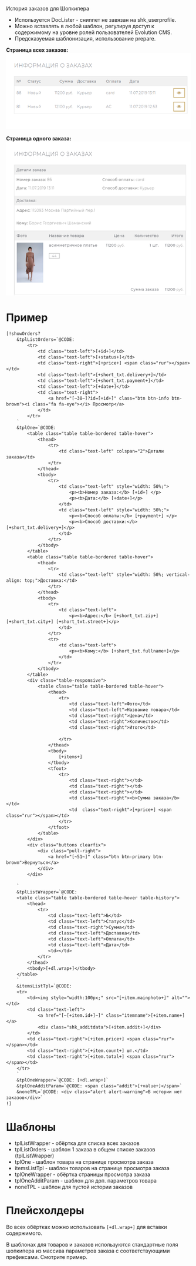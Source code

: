 История заказов для Шопкипера

* Используется DocLister - сниппет не завязан на shk_userprofile.
* Можно вставлять в любой шаблон, регулируя доступ к содержимому на уровне ролей пользователей Evolution CMS.
* Предсказуемая шаблонизация, использование prepare.


**Страница всех заказов:**
<img src="https://github.com/0test/showOrders/blob/master/v1.png">

**Страница одного заказа:**
<img src="https://github.com/0test/showOrders/blob/master/v2.png">



#  Пример #

```
[!showOrders?
	&tplListOrders=`@CODE:
		<tr>
			<td class="text-left">[+id+]</td>
			<td class="text-left">[+status+]</td>
			<td class="text-right">[+price+] <span class="rur"></span></td>
			<td class="text-left">[+short_txt.delivery+]</td>
			<td class="text-left">[+short_txt.payment+]</td>
			<td class="text-left">[+date+]</td>
			<td class="text-right">
				<a href="[~38~]?id=[+id+]" class="btn btn-info btn-brown"><i class="fa fa-eye"></i> Просмотр</a>
			</td>
		</tr>
	`
	&tplOne=`@CODE: 
		<table class="table table-bordered table-hover">
			<thead>
				<tr>
					<td class="text-left" colspan="2">Детали заказа</td>
				</tr>
			</thead>
			<tbody>
				<tr>
					<td class="text-left" style="width: 50%;">
						<p><b>Номер заказа:</b> [+id+] </p>
						<p><b>Дата:</b> [+date+]</p>
					</td>
					<td class="text-left" style="width: 50%;">
						<p><b>Способ оплаты:</b> [+payment+] </p>
						<p><b>Способ доставки:</b> [+short_txt.delivery+]</p>
					</td>
				</tr>
			</tbody>
		</table>
		<table class="table table-bordered table-hover">
			<thead>
				<tr>
					<td class="text-left" style="width: 50%; vertical-align: top;">Доставка:</td>
				</tr>
			</thead>
			<tbody>
				<tr>
					<td class="text-left">
						<p><b>Адрес:</b> [+short_txt.zip+] [+short_txt.city+] [+short_txt.street+]</p>
					</td>
				</tr>
				<tr>
					<td class="text-left">
						<p><b>Кому:</b> [+short_txt.fullname+]</p>
					</td>
				</tr>
			</tbody>
		</table>
		<div class="table-responsive">
			<table class="table table-bordered table-hover">
				<thead>
					<tr>
						<td class="text-left">Фото</td>
						<td class="text-left">Название товара</td>
						<td class="text-right">Цена</td>
						<td class="text-right">Количество</td>				
						<td class="text-right">Итого</td>

					</tr>
				</thead>
				<tbody>
					[+items+]
				</tbody>
				<tfoot>
					<tr>
						<td class="text-right"></td>
						<td class="text-right"></td>
						<td class="text-right"></td>
						<td class="text-right"><b>Сумма заказа</b></td>
						<td  class="text-right">[+price+] <span class="rur"></span></td>
					</tr>
				</tfoot>
			</table>
		</div>
		<div class="buttons clearfix">
			<div class="pull-right">
				<a href="[~51~]" class="btn btn-primary btn-brown">Вернуться</a>
			</div>
		</div>
	
	`
	&tplListWrapper=`@CODE:
	<table class="table table-bordered table-hover table-history">
		<thead>
			<tr>
				<td class="text-left">№</td>
				<td class="text-left">Статус</td>
				<td class="text-right">Сумма</td>
				<td class="text-left">Доставка</td>
				<td class="text-left">Оплата</td>
				<td class="text-left">Дата</td>
				<td></td>
			</tr>
		</thead>
		<tbody>[+dl.wrap+]</tbody>
	</table>
	`
	&itemsListTpl=`@CODE:
	<tr>
		<td><img style="width:100px;" src="[+item.mainphoto+]" alt=""></td>
		<td class="text-left">
			<a href="[~[+item.id+]~]" class="itemname">[+item.name+] </a>
			<div class="shk_additdata">[+item.addit+]</div>
		</td>
		<td class="text-right">[+item.price+] <span class="rur"></span></td>
		<td class="text-right">[+item.count+] шт.</td>
		<td class="text-right">[+item.total+] <span class="rur"></span></td>
	</tr>		
	`
	&tplOneWrapper=`@CODE: [+dl.wrap+]`
	&tplOneAdditParam=`@CODE: <span class="addit">[+value+]</span>`
	&noneTPL=`@CODE: <div class="alert alert-warning">В истории нет заказов</div>`
!]
```

# Шаблоны # 

* tplListWrapper - обёртка для списка всех заказов
* tplListOrders - шаблон 1 заказа в общем списке заказов (tplListWrapper)
* tplOne - шаблон товара на странице просмотра заказа
* itemsListTpl - шаблон товаров на странице просмотра заказа
* tplOneWrapper - обёртка страницы просмотра заказа
* tplOneAdditParam - шаблон для доп. параметров товара
* noneTPL - шаблон для пустой истории заказов

# Плейсхолдеры #
Во всех обёртках можно использовать `[+dl.wrap+]` для вставки содержимого.

В шаблонах для товаров и заказов используются стандартные поля шопкипера из массива параметров заказа с соответствующими префиксами. Смотрите пример.
